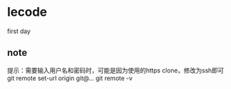 # lecode
first day






## note

提示：需要输入用户名和密码时，可能是因为使用的https clone，修改为ssh即可
git remote set-url origin git@...
git remote -v
